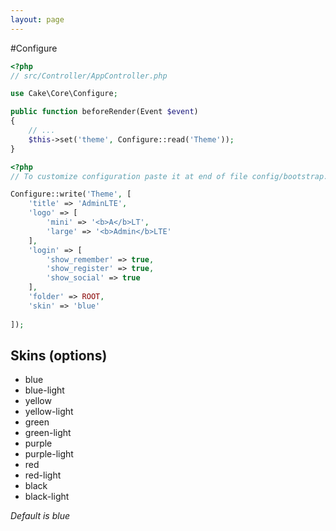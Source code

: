 ```yaml
---
layout: page
---
```


#Configure 

```php
<?php
// src/Controller/AppController.php

use Cake\Core\Configure;

public function beforeRender(Event $event)
{
    // ...
    $this->set('theme', Configure::read('Theme'));
}
```

```php
<?php
// To customize configuration paste it at end of file config/bootstrap.php

Configure::write('Theme', [
    'title' => 'AdminLTE',
    'logo' => [
        'mini' => '<b>A</b>LT',
        'large' => '<b>Admin</b>LTE'
    ],
    'login' => [
        'show_remember' => true,
        'show_register' => true,
        'show_social' => true
    ],
    'folder' => ROOT,
    'skin' => 'blue'
    
]);
```

## Skins (options)

- blue
- blue-light
- yellow
- yellow-light
- green
- green-light
- purple
- purple-light
- red
- red-light
- black
- black-light

*Default is blue*
